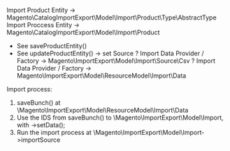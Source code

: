 Import Product Entity → Magento\CatalogImportExport\Model\Import\Product\Type\AbstractType
Import Proccess Entity → Magento\CatalogImportExport\Model\Import\Product
 - See saveProductEntity()
 - See updateProductEntity()
 -> set Source
? Import Data Provider / Factory → Magento\ImportExport\Model\Import\Source\Csv
? Import Data Provider / Factory → Magento\ImportExport\Model\ResourceModel\Import\Data


Import process:
1. saveBunch() at \Magento\ImportExport\Model\ResourceModel\Import\Data
2. Use the IDS from saveBunch() to \Magento\ImportExport\Model\Import, with ->setData();
3. Run the import process at \Magento\ImportExport\Model\Import->importSource